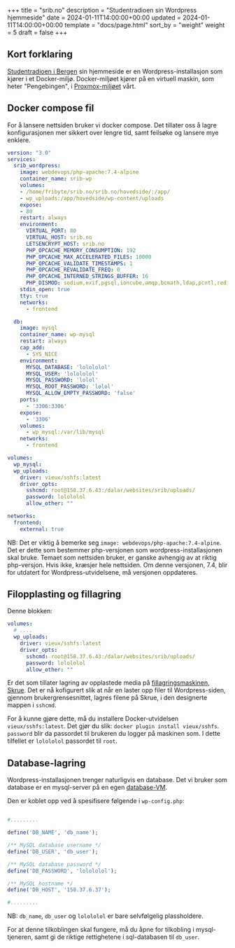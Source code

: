 +++
title = "srib.no"
description = "Studentradioen sin Wordpress hjemmeside"
date = 2024-01-11T14:00:00+00:00
updated = 2024-01-11T14:00:00+00:00
template = "docs/page.html"
sort_by = "weight"
weight = 5
draft = false
+++

## Kort forklaring

[Studentradioen i Bergen](/docs/kunder/studentradioen) sin hjemmeside er en Wordpress-installasjon som kjører i et Docker-miljø. Docker-miljøet kjører på en virtuell maskin, som heter "Pengebingen", i [Proxmox-miljøet](/docs/maskiner/bolivar-skaftetrynet-pluto-cluster) vårt. 

## Docker compose fil

For å lansere nettsiden bruker vi docker compose. Det tillater oss å lagre konfigurasjonen mer sikkert over lengre tid, samt feilsøke og lansere mye enklere. 

```yaml
version: "3.0"
services:
  srib_wordpress:
    image: webdevops/php-apache:7.4-alpine
    container_name: srib-wp
    volumes:
    - /home/fribyte/srib.no/srib.no/hovedside/:/app/
    - wp_uploads:/app/hovedside/wp-content/uploads
    expose:
    - 80
    restart: always
    environment:
      VIRTUAL_PORT: 80
      VIRTUAL_HOST: srib.no
      LETSENCRYPT_HOST: srib.no
      PHP_OPCACHE_MEMORY_CONSUMPTION: 192
      PHP_OPCACHE_MAX_ACCELERATED_FILES: 10000
      PHP_OPCACHE_VALIDATE_TIMESTAMPS: 1
      PHP_OPCACHE_REVALIDATE_FREQ: 0
      PHP_OPCACHE_INTERNED_STRINGS_BUFFER: 16
      PHP_DISMOD: sodium,exif,pgsql,ioncube,amqp,bcmath,ldap,pcntl,redis,mongodb,xsl,sysvshm,sysvmsg,sysvsem
    stdin_open: true
    tty: true
    networks:
      - frontend

  db:
    image: mysql
    container_name: wp-mysql
    restart: always
    cap_add:
      - SYS_NICE
    environment:
      MYSQL_DATABASE: 'lolololol'
      MYSQL_USER: 'lolololol'
      MYSQL_PASSWORD: 'lolol'
      MYSQL_ROOT_PASSWORD: 'lolol'
      MYSQL_ALLOW_EMPTY_PASSWORD: 'false'
    ports:
      - '3306:3306'
    expose:
      - '3306'
    volumes:
      - wp_mysql:/var/lib/mysql
    networks:
      - frontend

volumes:
  wp_mysql:
  wp_uploads:
    driver: vieux/sshfs:latest
    driver_opts:
      sshcmd: root@158.37.6.43:/dalar/websites/srib/uploads/
      password: lolololol
      allow_other: ""

networks:
  frontend:
    external: true
```

NB: Det er viktig å bemerke seg `image: webdevops/php-apache:7.4-alpine`. Det er dette som bestemmer php-versjonen som wordpress-installasjonen skal bruke. Temaet som nettsiden bruker, er ganske avhengig av at riktig php-versjon. Hvis ikke, kræsjer hele nettsiden. Om denne versjonen, 7.4, blir for utdatert for Wordpress-utvidelsene, må versjonen oppdateres. 

## Filopplasting og fillagring

Denne blokken:

```yaml
volumes:
  # ....
  wp_uploads:
    driver: vieux/sshfs:latest
    driver_opts:
      sshcmd: root@158.37.6.43:/dalar/websites/srib/uploads/
      password: lolololol
      allow_other: ""
```

Er det som tillater lagring av opplastede media på [fillagringsmaskinen, Skrue](/docs/maskiner/skrue). Det er nå kofigurert slik at når en laster opp filer til Wordpress-siden, gjennom brukergrensesnittet, lagres filene på Skrue, i den designerte mappen i `sshcmd`. 

For å kunne gjøre dette, må du installere Docker-utvidelsen `vieux/sshfs:latest`. Det gjør du slik: `docker plugin install vieux/sshfs`. `password` blir da passordet til brukeren du logger på maskinen som. I dette tilfellet er `lolololol` passordet til `root`.

## Database-lagring

Wordpress-installasjonen trenger naturligvis en database. Det vi bruker som database er en mysql-server på en egen [database-VM](/docs/instrukser/migrere-database).

Den er koblet opp ved å spesifisere følgende i `wp-config.php`:

```php

#.........

define('DB_NAME', 'db_name');

/** MySQL database username */
define('DB_USER', 'db_user');

/** MySQL database password */
define('DB_PASSWORD', 'lolololol');

/** MySQL hostname */
define('DB_HOST', '158.37.6.37');

#.........
```

NB: `db_name`, `db_user` og `lolololol` er bare selvfølgelig plassholdere. 

For at denne tilkoblingen skal fungere, må du åpne for tilkobling i mysql-tjeneren, samt gi de riktige rettighetene i sql-databasen til `db_user`.